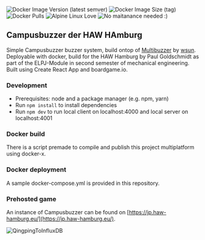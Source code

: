![Docker Image Version (latest semver)](https://img.shields.io/docker/v/quantensittich/campusbuzzer)
![Docker Image Size (tag)](https://img.shields.io/docker/image-size/quantensittich/campusbuzzer/latest)
![Docker Pulls](https://img.shields.io/docker/pulls/quantensittich/campusbuzzer)
![Alpine Linux Love](https://img.shields.io/badge/Alpine_Linux-0D597F?style=for-the-badge&logo=alpine-linux&logoColor=white)
![No maitanance needed :)](http://unmaintained.tech/badge.svg)
## Campusbuzzer der HAW HAmburg

Simple Campusbuzzer buzzer system, build ontop of [Multibuzzer](https://github.com/wsun/multibuzzer) by [wsun](https://github.com/wsun). Deployable with docker, build for the HAW Hamburg by Paul Goldschmidt as part of the ELPJ-Module in second semester of mechanical engineering. Built using Create React App and boardgame.io.

### Development
- Prerequisites: node and a package manager (e.g. npm, yarn)
- Run `npm install` to install dependencies
- Run `npm dev` to run local client on localhost:4000 and local server on localhost:4001

### Docker build
There is a script premade to compile and publish this project multiplatform using docker-x.

### Docker deployment
A sample docker-compose.yml is provided in this repository.

### Prehosted game
An instance of Campusbuzzer can be found on [https://jp.haw-hamburg.eu/](https://jp.haw-hamburg.eu/).

![QingpingToInfluxDB](https://i.giphy.com/media/v1.Y2lkPTc5MGI3NjExNHBibm82anBod2szcWluZmYzbXgzeDRuYTFqcXpmdWxkMnN3Z241dyZlcD12MV9pbnRlcm5hbF9naWZfYnlfaWQmY3Q9Zw/MJ1CNs2YsEaLXu460s/giphy.gif)